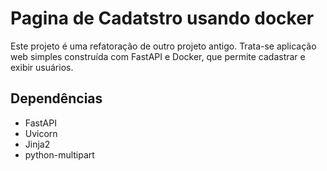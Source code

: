 # Pagina de Cadatstro usando docker

Este projeto é uma refatoração de outro projeto antigo. Trata-se aplicação web simples construída com FastAPI e Docker, que permite cadastrar e exibir usuários.

## Dependências

-   FastAPI
-   Uvicorn
-   Jinja2
-   python-multipart
